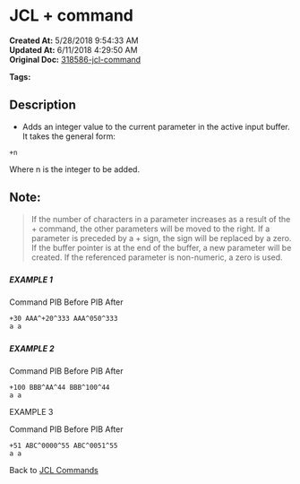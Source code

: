 # JCL + command

**Created At:** 5/28/2018 9:54:33 AM  
**Updated At:** 6/11/2018 4:29:50 AM  
**Original Doc:** [318586-jcl-command](https://docs.jbase.com/45792-jcl/318586-jcl-command)  

**Tags:**
<badge text='buffer' vertical='middle' />
<badge text='input' vertical='middle' />
<badge text='jcl' vertical='middle' />

## Description 

+ Adds an integer value to the current parameter in the active input buffer. It takes the general form:

```
+n
```

Where n is the integer to be added.

## Note: 


> If the number of characters in a parameter increases as a result of the + command, the other parameters will be moved to the right. If a parameter is preceded by a + sign, the sign will be replaced by a zero. If the buffer pointer is at the end of the buffer, a new parameter will be created. If the referenced parameter is non-numeric, a zero is used.


##### 


##### EXAMPLE 1

Command PIB Before PIB After

```
+30 AAA^+20^333 AAA^050^333
a a
```

##### 


##### EXAMPLE 2

Command PIB Before PIB After

```
+100 BBB^AA^44 BBB^100^44
a a
```



EXAMPLE 3

Command PIB Before PIB After

```
+51 ABC^0000^55 ABC^0051^55
a a
```



Back to [JCL Commands](jcl-commands)


